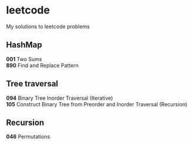 # leetcode
My solutions to leetcode problems

## HashMap
**001** Two Sums  
**890** Find and Replace Pattern

## Tree traversal
**094** Binary Tree Inorder Traversal (Iterative)  
**105** Construct Binary Tree from Preorder and Inorder Traversal (Recursion)

## Recursion
**046** Permutations
